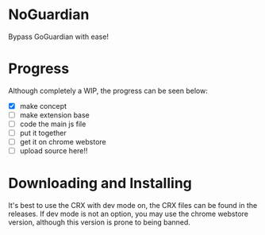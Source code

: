 # NoGuardian
Bypass GoGuardian with ease!

# Progress
Although completely a WIP, the progress can be seen below:
- [x] make concept
- [ ] make extension base
- [ ] code the main js file
- [ ] put it together
- [ ] get it on chrome webstore
- [ ] upload source here!!
# Downloading and Installing
It's best to use the CRX with dev mode on, the CRX files can be found in the releases. If dev mode is not an option, you may use the chrome webstore version, although this version is prone to being banned.
